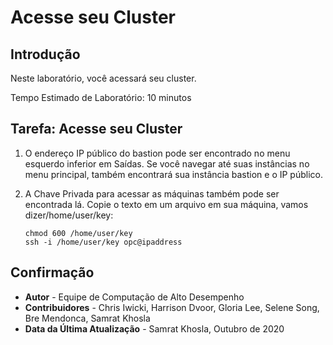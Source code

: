 # Acesse seu Cluster

## Introdução

Neste laboratório, você acessará seu cluster.

Tempo Estimado de Laboratório: 10 minutos

## Tarefa: Acesse seu Cluster

1.  O endereço IP público do bastion pode ser encontrado no menu esquerdo inferior em Saídas. Se você navegar até suas instâncias no menu principal, também encontrará sua instância bastion e o IP público.
    
2.  A Chave Privada para acessar as máquinas também pode ser encontrada lá. Copie o texto em um arquivo em sua máquina, vamos dizer/home/user/key:
    
        chmod 600 /home/user/key 
        ssh -i /home/user/key opc@ipaddress 
        

## Confirmação

*   **Autor** - Equipe de Computação de Alto Desempenho
*   **Contribuidores** - Chris Iwicki, Harrison Dvoor, Gloria Lee, Selene Song, Bre Mendonca, Samrat Khosla
*   **Data da Última Atualização** - Samrat Khosla, Outubro de 2020